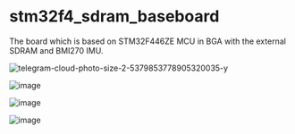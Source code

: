 # stm32f4_sdram_baseboard

The board which is based on STM32F446ZE MCU in BGA with the external SDRAM and BMI270 IMU.

![telegram-cloud-photo-size-2-5379853778905320035-y](https://github.com/ValentiWorkLearning/stm32f4_sdram_baseboard/assets/25596072/8bf01899-ce90-412e-b425-cc935b47ebd2)

![image](https://github.com/ValentiWorkLearning/stm32f4_sdram_baseboard/assets/25596072/23a70d0c-a393-4526-b096-8f6c9bea3de7)

![image](https://github.com/ValentiWorkLearning/stm32f4_sdram_baseboard/assets/25596072/23176f0d-ef72-4cd5-964a-938966cfbd88)

![image](https://github.com/ValentiWorkLearning/stm32f4_sdram_baseboard/assets/25596072/10de3509-7efc-4828-9429-c87e769f20b0)
